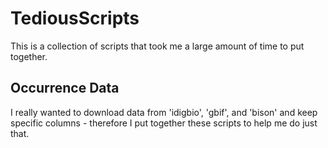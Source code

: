 # TediousScripts
This is a collection of scripts that took me a large amount of time to put together. 

## Occurrence Data
I really wanted to download data from 'idigbio', 'gbif', and 'bison' and keep specific columns - therefore I put together these scripts to help me do just that. 

